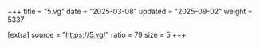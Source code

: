 +++
title = "5.vg"
date = "2025-03-08"
updated = "2025-09-02"
weight = 5337

[extra]
source = "https://5.vg/"
ratio = 79
size = 5
+++
